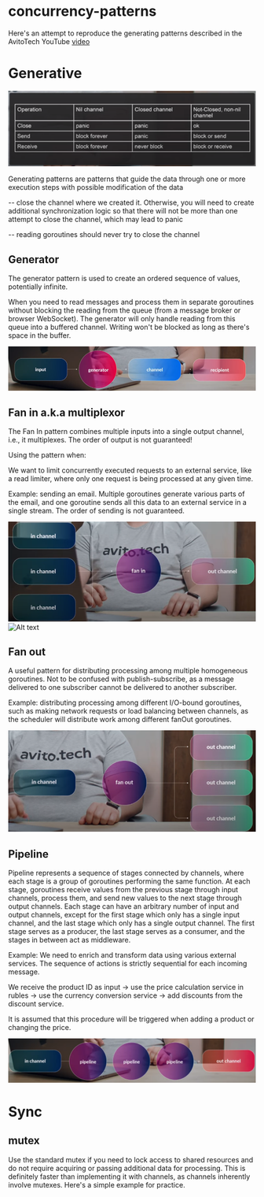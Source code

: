 # concurrency-patterns  


Here's an attempt to reproduce the generating patterns described in the AvitoTech YouTube [video](https://www.youtube.com/watch?v=GZSfn-8m-ko&ab_channel=AvitoTech)

# Generative
![Alt text](src/image.png)  

Generating patterns are patterns that guide the data through one or more execution steps with possible modification of the data  

-- close the channel where we created it. Otherwise, you will need to create additional synchronization logic so that there will not be more than one attempt to close the channel, which may lead to panic

-- reading goroutines should never try to close the channel  

## Generator

The generator pattern is used to create an ordered sequence of values, potentially infinite.  

When you need to read messages and process them in separate goroutines without blocking the reading from the queue (from a message broker or browser WebSocket). The generator will only handle reading from this queue into a buffered channel. Writing won't be blocked as long as there's space in the buffer.

![Alt text](src/generator.png)

## Fan in a.k.a multiplexor  

The Fan In pattern combines multiple inputs into a single output channel, i.e., it multiplexes. The order of output is not guaranteed!

Using the pattern when:

We want to limit concurrently executed requests to an external service, like a read limiter, where only one request is being processed at any given time.

Example: sending an email. Multiple goroutines generate various parts of the email, and one goroutine sends all this data to an external service in a single stream. The order of sending is not guaranteed.

![Alt text](src/fanin.png)  
![Alt text](src/fanin-extended.png)


## Fan out 

A useful pattern for distributing processing among multiple homogeneous goroutines. Not to be confused with publish-subscribe, as a message delivered to one subscriber cannot be delivered to another subscriber.  

Example: distributing processing among different I/O-bound goroutines, such as making network requests or load balancing between channels, as the scheduler will distribute work among different fanOut goroutines.
  
![Alt text](src/fanout.png)  

## Pipeline

Pipeline represents a sequence of stages connected by channels, where each stage is a group of goroutines performing the same function. At each stage, goroutines receive values from the previous stage through input channels, process them, and send new values to the next stage through output channels. Each stage can have an arbitrary number of input and output channels, except for the first stage which only has a single input channel, and the last stage which only has a single output channel. The first stage serves as a producer, the last stage serves as a consumer, and the stages in between act as middleware.  

Example: We need to enrich and transform data using various external services. The sequence of actions is strictly sequential for each incoming message.

We receive the product ID as input -> use the price calculation service in rubles -> use the currency conversion service -> add discounts from the discount service.

It is assumed that this procedure will be triggered when adding a product or changing the price.  

![Alt text](src/pipeline.png)  

# Sync

## mutex
  
Use the standard mutex if you need to lock access to shared resources and do not require acquiring or passing additional data for processing. This is definitely faster than implementing it with channels, as channels inherently involve mutexes. Here's a simple example for practice.